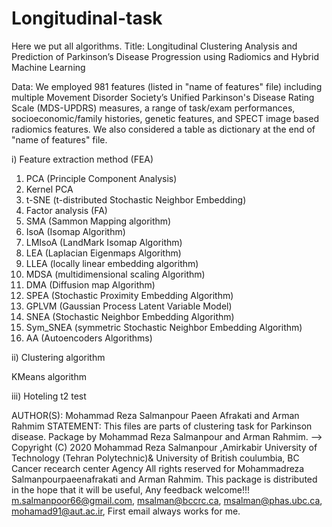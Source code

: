 # Longitudinal-task
Here we put all algorithms.
Title: Longitudinal Clustering Analysis and Prediction of Parkinson’s Disease Progression using Radiomics and Hybrid Machine Learning

Data: We employed 981 features (listed in "name of features" file) including multiple Movement Disorder Society’s Unified Parkinson's Disease Rating Scale (MDS-UPDRS) measures, a range of task/exam performances, socioeconomic/family histories, genetic features, and SPECT image based radiomics features. We also considered a table as dictionary at the end of "name of features" file.

i) Feature extraction method (FEA)
1)	PCA (Principle Component Analysis)
2)	Kernel PCA 
3)	t-SNE (t-distributed Stochastic Neighbor Embedding) 
4)	Factor analysis (FA)
5)	SMA (Sammon Mapping algorithm) 
6)	IsoA (Isomap Algorithm)
7)	LMIsoA (LandMark Isomap Algorithm)
8)	LEA (Laplacian Eigenmaps Algorithm)
9)	LLEA (locally linear embedding algorithm)
10)	MDSA (multidimensional scaling Algorithm) 
11)	DMA (Diffusion map Algorithm)
12)	SPEA (Stochastic Proximity Embedding Algorithm)
13)	GPLVM (Gaussian Process Latent Variable Model)
14)	SNEA (Stochastic Neighbor Embedding Algorithm)
15)	Sym_SNEA (symmetric Stochastic Neighbor Embedding Algorithm)
16)	AA (Autoencoders Algorithms) 


ii) Clustering algorithm

KMeans algorithm

iii) Hoteling t2 test


AUTHOR(S): Mohammad Reza Salmanpour Paeen Afrakati and Arman Rahmim STATEMENT: This files are parts of clustering task for Parkinson disease. Package by Mohammad Reza Salmanpour and Arman Rahmim. --> Copyright (C) 2020 Mohammad Reza Salmanpour ,Amirkabir University of Technology (Tehran Polytechnic)& University of British coulumbia, BC Cancer recearch center Agency All rights reserved for Mohammadreza Salmanpourpaeenafrakati and Arman Rahmim. This package is distributed in the hope that it will be useful, Any feedback welcome!!! m.salmanpoor66@gmail.com, msalman@bccrc.ca, msalman@phas.ubc.ca, mohamad91@aut.ac.ir, First email always works for me.
